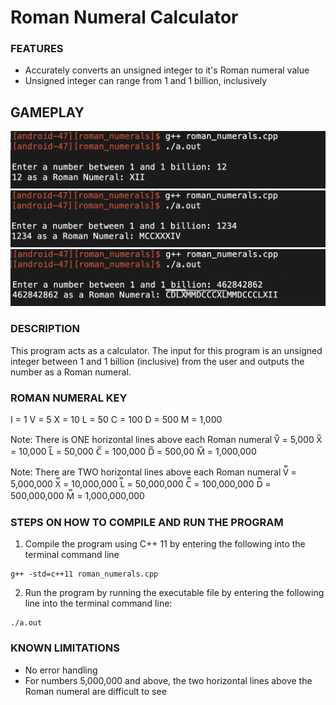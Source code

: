 # Roman Numeral Calculator

### FEATURES
* Accurately converts an unsigned integer to it's Roman numeral value
* Unsigned integer can range from 1 and 1 billion, inclusively

## GAMEPLAY
![test1](./images/test1.png "")
![test2](./images/test2.png "")
![test3](./images/test3.png "")


### DESCRIPTION
This program acts as a calculator. The input for this program is an unsigned integer between 1 and 1 billion (inclusive) from the user and outputs the number as a Roman numeral. 

### ROMAN NUMERAL KEY
I = 1
V = 5
X = 10
L = 50
C = 100
D = 500
M = 1,000

Note: There is ONE horizontal lines above each Roman numeral
V̅ = 5,000
X̅ = 10,000
L̅ = 50,000
C̅ = 100,000
D̅ = 500,00
M̅ = 1,000,000

Note: There are TWO horizontal lines above each Roman numeral
V̿ = 5,000,000
X̿ = 10,000,000
L̿ = 50,000,000
C̿ = 100,000,000
D̿ = 500,000,000
M̿ = 1,000,000,000

### STEPS ON HOW TO COMPILE AND RUN THE PROGRAM
1. Compile the program using C++ 11 by entering the following into the terminal command line  

```
g++ -std=c++11 roman_numerals.cpp
```

2. Run the program by running the executable file by entering the following line into the terminal command line:

```
./a.out
```

### KNOWN LIMITATIONS
* No error handling
* For numbers 5,000,000 and above, the two horizontal lines above the Roman numeral are difficult to see